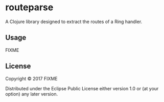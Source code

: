 # routeparse

A Clojure library designed to extract the routes of a Ring handler.

## Usage

FIXME

## License

Copyright © 2017 FIXME

Distributed under the Eclipse Public License either version 1.0 or (at
your option) any later version.
